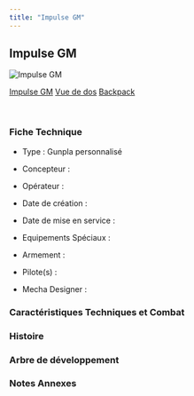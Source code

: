 ```yaml
---
title: "Impulse GM"
---
```


Impulse GM
----------



![Impulse GM](/images/stories/saga/gundambftiw/mechas/impulse-gm.png)

[Impulse GM](javascript:change_image_m('images/stories/saga/gundambftiw/mechas/impulse-gm.png');)
[Vue de dos](javascript:change_image_m('images/stories/saga/gundambftiw/mechas/impulse-gm-dos.png');)
[Backpack](javascript:change_image_m('images/stories/saga/gundambftiw/mechas/impulse-wktk-gundam-backpack.png');)

 

### Fiche Technique


- Type : Gunpla personnalisé
  
- Concepteur : 
  
- Opérateur : 
  
- Date de création : 
  
- Date de mise en service : 
  
- Equipements Spéciaux :




- Armement :




- Pilote(s) : 





- Mecha Designer : 


### Caractéristiques Techniques et Combat


### Histoire


### Arbre de développement


### Notes Annexes


